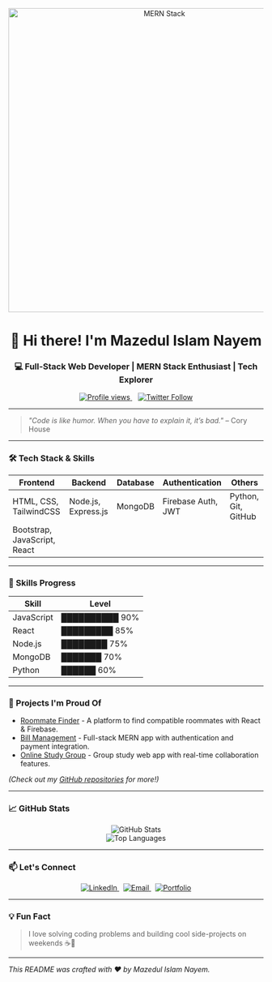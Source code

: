 <!-- MERN Stack Banner -->
<p align="center">
  <img src="https://miro.medium.com/v2/resize:fit:1200/format:webp/1*IEx6axTiI0LRutJ5Zw9JvQ.png" alt="MERN Stack" width="600"/>
</p>

<h1 align="center">👋 Hi there! I'm Mazedul Islam Nayem</h1>
<h3 align="center">💻 Full-Stack Web Developer | MERN Stack Enthusiast | Tech Explorer</h3>

<p align="center">
  <a href="https://github.com/your-github-username">
    <img alt="Profile views" src="https://komarev.com/ghpvc/?username=your-github-username&style=flat-square&color=blue" />
  </a>
  &nbsp;&nbsp;
  <a href="https://twitter.com/your-twitter-handle" target="_blank">
    <img alt="Twitter Follow" src="https://img.shields.io/twitter/follow/your-twitter-handle?style=social" />
  </a>
</p>

---

> *"Code is like humor. When you have to explain it, it’s bad."* – Cory House

---

### 🛠️ Tech Stack & Skills

| Frontend                     | Backend                 | Database     | Authentication        | Others              |
| ---------------------------- | ----------------------- | ------------ | --------------------- | ------------------- |
| HTML, CSS, TailwindCSS       | Node.js, Express.js     | MongoDB      | Firebase Auth, JWT    | Python, Git, GitHub |
| Bootstrap, JavaScript, React |                         |              |                       |                     |

---

### 💪 Skills Progress

| Skill       | Level          |
| ----------- | -------------- |
| JavaScript  | ██████████ 90% |
| React      | █████████ 85%  |
| Node.js     | ████████ 75%   |
| MongoDB     | ███████ 70%    |
| Python     | ██████ 60%     |

---

### 🚀 Projects I'm Proud Of

- [Roommate Finder](https://github.com/your-github-username/roommate-finder) - A platform to find compatible roommates with React & Firebase.
- [Bill Management](https://github.com/your-github-username/bill-management) - Full-stack MERN app with authentication and payment integration.
- [Online Study Group](https://github.com/your-github-username/online-study-group) - Group study web app with real-time collaboration features.

*(Check out my [GitHub repositories](https://github.com/your-github-username) for more!)*

---

### 📈 GitHub Stats

<p align="center">
  <img src="https://github-readme-stats.vercel.app/api?username=your-github-username&show_icons=true&theme=radical" alt="GitHub Stats" />
  <br />
  <img src="https://github-readme-stats.vercel.app/api/top-langs/?username=your-github-username&layout=compact&theme=radical" alt="Top Languages" />
</p>

---

### 📫 Let's Connect

<p align="center">
  <a href="https://linkedin.com/in/your-link" target="_blank">
    <img src="https://img.shields.io/badge/LinkedIn-blue?style=flat&logo=linkedin" alt="LinkedIn" />
  </a> &nbsp;
  <a href="mailto:your-email@gmail.com" target="_blank">
    <img src="https://img.shields.io/badge/Email-grey?style=flat&logo=gmail" alt="Email" />
  </a> &nbsp;
  <a href="https://yourportfolio.com" target="_blank">
    <img src="https://img.shields.io/badge/Portfolio-website-green" alt="Portfolio" />
  </a>
</p>

---

### 💡 Fun Fact

> I love solving coding problems and building cool side-projects on weekends ☕🚀

---

*This README was crafted with ❤️ by Mazedul Islam Nayem.*
